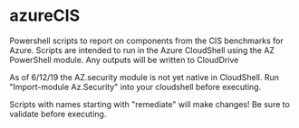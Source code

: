 # azureCIS
Powershell scripts to report on components from the CIS benchmarks for Azure.
Scripts are intended to run in the Azure CloudShell using the AZ PowerShell module. Any outputs will be written to CloudDrive

As of 6/12/19 the AZ.security module is not yet native in CloudShell. Run "Import-module Az.Security" into your cloudshell before executing.

Scripts with names starting with "remediate" will make changes! Be sure to validate before executing. 
